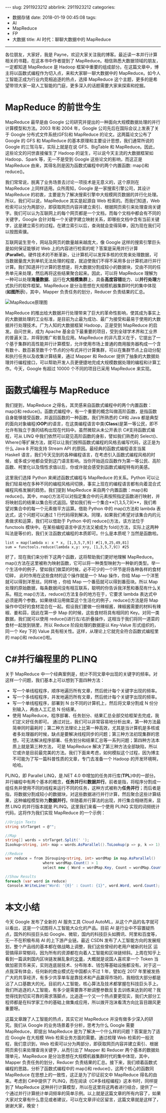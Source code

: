 ﻿---
description: AI时代中的大数据处理中，MapReduce起源于Google的处理大规模数据的需求，通过函数式编程中的map()和reduce()函数实现并行计算。Google早期的GFS和MapReduce论文直接影响了Hadoop等大数据框架的发展。MapReduce的重要性在于提供了处理海量数据的高性能并行计算模型，成为大数据处理的工业标准。函数式编程中的map()和reduce()函数与MapReduce的思想一致。在C#中的PLINQ也提供了类似MapReduce的并行计算模型。整篇文章围绕MapReduce的起源、原理、函数式编程以及在C#中的应用展开讨论，以及对AI时代和大数据处理的一些思考。
---

﻿---
slug: 2911923212
abbrlink: 2911923212
categories:
  - 数据存储
date: 2018-01-19 00:45:08
tags:
  - AI
  - MapReduce
  - FP
  - 大数据
title: AI 时代：聊聊大数据中的 MapReduce
---

各位朋友，大家好，我是 Payne，欢迎大家关注我的博客。最近读一本并行计算相关的书籍，在这本书中作者提到了 MapReduce。相信熟悉大数据领域的朋友，一定都知道 MapReduce 是 Hadoop 框架中重要的组成部分。在这篇文章中，博主将以函数式编程作为切入点，来和大家聊一聊大数据中的 MapReduce。如今人工智能正成为行业内竞相追逐的热点，选择 MapReduce 这个主题，更多的是希望带领大家一窥人工智能的门庭，更多深入的话题需要大家来探索和挖掘。

# MapReduce 的前世今生
MapReduce 最早是由 Google 公司研究并提出的一种面向大规模数据处理的并行计算模型和方法。2003 年和 2004 年，Google 公司先后在国际会议上发表了关于 Google 分布式文件系统(GFS)和 MapReduce 的论文。这两篇论文公布了 Google 的 GFS 和 MapReduce 的基本原理和主要设计思想，我们通常所说的 Google 的三驾马车，实际上就是在说 GFS、BigTable 和 MapReduce。因此，这些论文的问世直接催生了 Hadoop 的诞生，可以说今天主流的大数据框架如 Hadoop、Spark 等，无一不是受到 Google 这些论文的影响，而这正是 MapReduce 由来，其得名则是因为函数式编程中的两个内置函数: map()和 reduce()。

我们常常说，脱离了业务场景去讨论一项技术是无意义的，这个原则在 MapReduce 上同样适用。众所周知，Google 是一家搜索引擎公司，其设计 MapReduce 的初衷，主要是为了解决搜索引擎中大规模网页数据的并行化处理。所以，我们可以说，MapReduce 其实是起源自 Web 检索的。而我们知道，Web 检索可以分为两部分，即获取网页内容并建立索引、根据网页索引来处理查询关键字。我们可以认为互联网上的每个网页都是一个文档，而每个文档中都会有不同的关键字，Google 会针对每一个关键字建立映射关系，即哪些文档中含有当前关键字，这是建立索引的过程。在建立索引以后，查询就会变得简单，因为现在我们可以按图索骥。

互联网诞生至今，网站及网页的数量越来越庞大，像 Google 这样的搜索引擎巨头是如何保证能够对 Web 上的内容进行检索的呢？答案是采用并行计算(**Parallel**)。硬件技术的不断革新，让计算机可以发挥多核的优势来处理数据，可当数据量庞大到单机无法处理的程度，就迫使我们不得不采用多台计算机进行并行计算。我们知道并行计算的思想是，将大数据分割成较小的数据块，交由不同的任务单元来处理，然后再将这些结果聚合起来。因此，可以将 MapReduce 理解为一种可以处理**海量数据**、运行在**大规模集群**上、具备**高度容错**能力、以**并行处理**方式执行的软件框架。MapReduce 是分治思想在大规模机器集群时代的集中体现(**如图所示**)，其中，Mapper 负责任务的划分，Reducer 负责结果的汇总。

![MapReduce原理图](https://ww1.sinaimg.cn/large/4c36074fly1fz68itu6fvj20fk04xaar.jpg)

MapReduce 的推出给大数据并行处理带来了巨大的革命性影响，使其成为事实上的大数据处理的工业标准，是目前为止最为成功、最广为接受和最易于使用的大数据并行处理技术。广为人知的大数据框架 Hadoop，正是受到 MapReduce 的启发。自问世来，成为 Apache 基金会下最重要的项目，受到全球学术界和工业界的普遍关注，并得到推广和普及应用。MapReduce 的非凡意义在于，它提出了一个基于集群的高性能并行计算模型，允许使用市场上普通的商用服务器构成一个含有数十、数百甚至数千个节点的分布式并行计算集群，可以在集群节点上自动分配和执行任务以及收集计算结果，通过 Mapper 和 Reducer 提供了抽象的大数据处理并行编程接口，可以帮助开发人员更便捷地完成大规模数据处理的编程和计算工作。今天，Google 有超过 10000 个不同的项目已采用 MapReduce 来实现。

# 函数式编程与 MapReduce
我们提到，MapReduce 之得名，其灵感来自函数式编程中的两个内置函数：map()和 reduce()。函数式编程中，有一个重要的概念叫做高阶函数，是指函数自身能够接受函数，并返回函数的一种函数。我们所熟悉的 C#和 Java 都是典型的面向对象编程(**OOP**)的语言，在这类编程语言中类(**Class**)是第一等公民，即不允许有独立于类的结构出现在代码中。虽然微软从未公开表示 C#支持函数式编程，可从 LINQ 中我们依然可以窥见高阶函数的身影，譬如我们熟悉的 Select()、Where()等扩展方法，就可以让我们按照函数式编程的风格去编写代码，这正是为什么 Java 8 开始支持 Stream API 的原因。最经典的函数式编程语言当属 Haskell 语言，我们今天见到的各种编程语言，在考虑引入函数式编程风格的时候，或多或少地都会受到这门语言影响。当你开始适应函数作为第一等公民、高阶函数、柯里化以及惰性求值以后，你或许就会感受到函数式编程特有的美感。

这里我们选择 Python 来阐述函数式编程与 MapReduce 的关系。Python 可以让我们轻易地在多种不同的编程风格间切换，事实上现在的编程语言都有向着混合式编程风格发展的趋势。我们提到 MapReduce 来自两个内置函数：map()和 reduce()。其中，map()方法可以对指定集合中的元素按照指定函数进行映射，并将映射后的结果以集合形式返回。譬如我们有一个集合**[1,3,5,7,9]**，我们希望对集合中的每一个元素做平方运算。借助 Python 中的 map()方法和 lambda 表达式，这个问题可以通过 1 行代码得到解决。同理，如果我们希望对该集合内的元素做求和运算，我们可以借助于 Python 中的 reduce()方法，该方法位于 functools 模块中。在某些编程语言中该方法又被成为 fold()方法，实际上这两种叫法是等价的，我们关注函数式编程的本质即可。什么是本质呢？当然是函数啦。

```
list = map(lambda x: x * x, [1,3,5,7,9]) #[1,9,25,49,81]
sum = functools.reduce(lambda x,y: x+y, [1,3,5,7,9]) #25
```

好了，现在我们来分析下这两个函数，这将帮助我们更好地理解 MapReduce。map()方法在这里被称为映射函数，它可以将一种类型映射为一种新的类型。举一个生活中的例子，譬如我们做菜的时候，必不可少的一个环节是将各种各样的食材切碎， 此时作用在这些食材的这个操作就是一个 Map 操作，你给 Map 一个洋葱就可以得到洋葱丝。同样地 ，你给 Map 一个番茄就可以得到番茄块。所以 Map 处理的原始数据，每条数据间没有相互联系，聪明的你告诉我洋葱和番茄有什么关系。相比 map()方法，reduce()方法复杂的地方在于，它要求 lambda 表达式中必须是两个参数。如果继续沿用做菜这个生活化的例子，reduce()方法是将 Map 操作中切好的食材混合在一起。假设我们要做一份辣椒酱，辣椒酱需要的材料有辣椒、姜和蒜，因此在第一步 Map 的时候，这些食材将具有相同的 Key。对同一类数据，我们就可以使用 reduce()进行左/右折叠操作，这相当于我们将同一道菜的食材一起放到锅里，所以 Reduce 阶段处理的数据是以 Key-Value 形式组织的，同一个 Key 下的 Value 具有相关性。这样，从理论上它就完全符合函数式编程里的 map()和 reduce()啦。        
                
# C#并行编程里的 PLINQ
关于 MapReduce 中一个经典案例是，统计不同文章中出现的关键字的频率。对这样一个问题，我们基本上可以想到下面四种方法：
*  写一个单线程程序，顺序地遍历所有文章，然后统计每个关键字出现的频率。
* 写一个多线程程序，并发地遍历所有文章，然后统计每个关键字出现的频率。
* 写一个单线程程序，部署到 N 台不同的计算机上，然后将文章分割成 N 份分别输入，再由人工汇总 N 份结果。
* 使用 MapReduce，程序部署、任务划分、结果汇总全部交给框架去完成，我们定义好任务即可。
通过对比，我们可以非常容易地分析出来，第一种方法最简单同时最耗时；第二种方法理论上比第一种高效，尤其是当计算机是多核或者多处理器的时候，缺点是要解决线程同步的问题；第三种方法初现集群的思想，可无法解决程序部署、任务划分和结果汇总等一系列问题；第四种方法本质上就是第三种方法， 可是 MapReduce 解决了第三种方法全部缺陷，所以它或许是目前最完美的方法。我们下面来考虑，如何模拟这个过程，因为博主不可能为了写一篇科普性质的文章，专门去准备一个 Hadoop 的开发环境啊，哈哈。

PLINQ，即 Parallel LINQ，是.NET 4.0 中增加的任务并行库(**TPL**)中的一部分。并行编程中有两个基本的概念，**任务并行**和**数据并行**。前者是指，将程序分割成一组任务并使用不同的线程来运行不同的任务，这种方式被称为**任务并行**；而后者是指，将数据分割成较小的数据块，对这些数据进行并行计算，然后聚合这些计算结果，这种编程模型称为**数据并行**。伴随着并行算法的出现，并行集合相继而来，显然 LINQ 的并行版本就是 PLINQ。这里我们来看一个使用 PLINQ 实现的词频统计代码，这将作为我们实现 MapReduce 的一个示例：

```csharp
//Origin Texts
string strTarget = @"";

//Map
string[] words = strTarget.Split(' '); 
ILookup<string, int> map = words.AsParallel().ToLookup(p => p, k => 1); 

//Reduce
var reduce = from IGrouping<string, int> wordMap in map.AsParallel() 
                 where wordMap.Count() > 1 
                 select new { Word = wordMap.Key, Count = wordMap.Count() }; 

//Show Results
foreach (var word in reduce) 
 Console.WriteLine("Word: '{0}' : Count: {1}", word.Word, word.Count); 
```

# 本文小结
今天 Google 发布了全新的 AI 服务工具 Cloud AutoML，从这个产品的名字就可以看出，这是一个试图将人工智能大众化的产品。目前 AI 是行业中不容置疑热点，国外的科技巨头如 Google、微软，国内的科技巨头如腾讯、阿里和百度等，无一不在积极布局 AI 的上下游产业链。最近 CSDN 发布了人工智能方向的发展规划，整个产品线的基本都在做战略上调整，我们这些曾经的老用户被新的社区 运营搞得非常郁闷，因为所有的资源都在向着人工智能和区块链倾斜。上周在知乎上看到一篇讽刺国内区块链发展乱象的[文章](https://zhuanlan.zhihu.com/p/32796998)，大概就是说国人喜欢拿一个 Token 当做加密货币来买，实则连底层技术、分布账本、钱包等基础设施都没有。对于这一点我深有体会，任何新的商业模式在中国都火不过 1 年，譬如在 2017 年里被发扬广大的共享经济，有多少共享单车是靠技术和产品赢得市场的，我相信大部分都是沾了人口基数大的光。目前的人工智能，核心算法及技术都掌握在科技巨头手上。我们所追逐的人工智能，有多少是需要靠不断调整参数反复去训练来达到的呢？我觉得找到切实可靠的需求落脚点，比追逐一个又一个热点要更现实，我们大部分工程师都是在科学家工作的基础上做集成应用，所以拨开泡沫看清方向比盲目跟风更重要呀。

这篇文章蹭了人工智能的热点，其实它对 MapReduce 并没有做多少深入的研究。我们从 Google 的业务场景着手分析，思考为什么 Google 需要 MapReduce，即提出 MapReduce 是为了解决一个什么样的问题？答案是为了适应 Google 在大规模 Web 检索业务方面的需要。通过梳理 Web 检索的一般流程，我们意识到，Web 检索可以分为两部分，即获取网页内容并建立索引、根据网页索引来处理查询关键字，从而引出了 Mapper 和 Reducer 两个基本的数据处理单元，MapReduce 是分治思想在大规模机器集群时代的集中体现，其中，Mapper 负责任务的划分，Reducer 负责结果的汇总。接下来，我们顺着函数式编程的思路，分析了函数式编程中的 map()和 reduce()，这两个核心的函数同 MapReduce 在思想上的一致性，这正是为了印证前文中 MapReduce 得名的由来。考虑到 C#中提供了 PLINQ，而在阅读《C#多线程编程》这本书时，同样提到了 MapReduce 这种并行计算模型，所以在这里将这两者进行结合，提供了一个通过并行计算统计单词频率的简单示例。以上就是这篇文章的所有内容了，如果大家对文章有什么意见或者建议，可以在文章评论区留言，这篇文章就是这样了，谢谢大家，晚安！